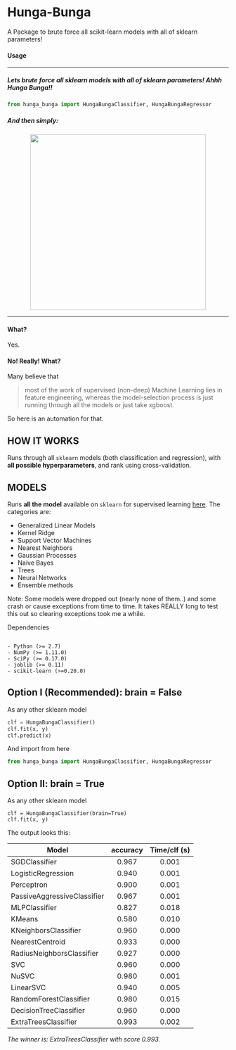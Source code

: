 

Hunga-Bunga
============

A Package to brute force all scikit-learn models with all of sklearn parameters!


#### Usage
-----
##### Lets brute force all sklearn models with all of sklearn parameters!  Ahhh Hunga Bunga!!

```python
from hunga_bunga import HungaBungaClassifier, HungaBungaRegressor
```

##### And then simply: 

<p align="center">
  <img src="https://github.com/ypeleg/HungaBunga/blob/master/HungaBunga.png?raw=true" width="400">
</p>

-----



#### What?
Yes.

#### No! Really! What?
Many believe that

> most of the work of supervised (non-deep) Machine Learning lies in feature engineering, whereas the model-selection process is just running through all the models or just take xgboost.

So here is an automation for that.

## HOW IT WORKS
Runs through all `sklearn` models (both classification and regression), with **all possible hyperparameters**, and rank using cross-validation.

## MODELS
Runs **all the model** available on `sklearn` for supervised learning [here](http://scikit-learn.org/stable/supervised_learning.html). The categories are:

* Generalized Linear Models
* Kernel Ridge
* Support Vector Machines
* Nearest Neighbors
* Gaussian Processes
* Naive Bayes
* Trees
* Neural Networks
* Ensemble methods

Note: Some models were dropped out (nearly none of them..) and some crash or cause exceptions from time to time. It takes REALLY long to test this out so clearing exceptions took me a while.


Dependencies
~~~~~~~~~~~~

- Python (>= 2.7)
- NumPy (>= 1.11.0)
- SciPy (>= 0.17.0)
- joblib (>= 0.11)
- scikit-learn (>=0.20.0)

~~~~~~~~~~~~



## Option I (Recommended): brain = False


As any other sklearn model 

```python
clf = HungaBungaClassifier()
clf.fit(x, y)
clf.predict(x)
```
    
And import from here

```python
from hunga_bunga import HungaBungaClassifier, HungaBungaRegressor
```

## Option II: brain = True


As any other sklearn model 

```
clf = HungaBungaClassifier(brain=True)
clf.fit(x, y)
```

The output looks this:

| Model                       |  accuracy     |  Time/clf (s)|
|---------------------------- |:-------------:|:-------------:|
|SGDClassifier                |     0.967     |      0.001   |
|LogisticRegression           |     0.940      |      0.001   |
|Perceptron                   |     0.900       |      0.001   |
|PassiveAggressiveClassifier  |     0.967     |      0.001   |
|MLPClassifier                |     0.827     |      0.018   |
|KMeans                       |     0.580      |      0.010    |
|KNeighborsClassifier         |     0.960      |      0.000       |
|NearestCentroid              |     0.933     |      0.000       |
|RadiusNeighborsClassifier    |     0.927     |      0.000       |
|SVC                          |     0.960      |      0.000       |
|NuSVC                        |     0.980      |      0.001   |
|LinearSVC                    |     0.940      |      0.005   |
|RandomForestClassifier       |     0.980      |      0.015   |
|DecisionTreeClassifier       |     0.960      |      0.000       |
|ExtraTreesClassifier         |     0.993     |      0.002   |

*The winner is: ExtraTreesClassifier with score 0.993.*

